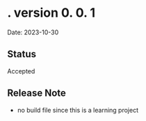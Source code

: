 # . version 0. 0. 1

Date: 2023-10-30

## Status

Accepted

## Release Note
- no build file since this is a learning project
